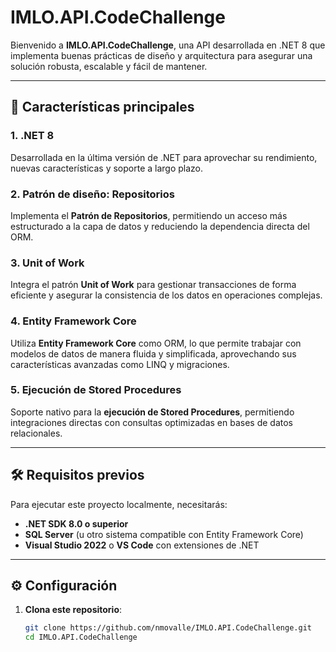 # IMLO.API.CodeChallenge

Bienvenido a **IMLO.API.CodeChallenge**, una API desarrollada en .NET 8 que implementa buenas prácticas de diseño y arquitectura para asegurar una solución robusta, escalable y fácil de mantener.

---

## 🚀 Características principales

### 1. **.NET 8**
Desarrollada en la última versión de .NET para aprovechar su rendimiento, nuevas características y soporte a largo plazo.

### 2. **Patrón de diseño: Repositorios**
Implementa el **Patrón de Repositorios**, permitiendo un acceso más estructurado a la capa de datos y reduciendo la dependencia directa del ORM.

### 3. **Unit of Work**
Integra el patrón **Unit of Work** para gestionar transacciones de forma eficiente y asegurar la consistencia de los datos en operaciones complejas.

### 4. **Entity Framework Core**
Utiliza **Entity Framework Core** como ORM, lo que permite trabajar con modelos de datos de manera fluida y simplificada, aprovechando sus características avanzadas como LINQ y migraciones.

### 5. **Ejecución de Stored Procedures**
Soporte nativo para la **ejecución de Stored Procedures**, permitiendo integraciones directas con consultas optimizadas en bases de datos relacionales.

---

## 🛠️ Requisitos previos

Para ejecutar este proyecto localmente, necesitarás:

- **.NET SDK 8.0 o superior**  
- **SQL Server** (u otro sistema compatible con Entity Framework Core)  
- **Visual Studio 2022** o **VS Code** con extensiones de .NET  

---

## ⚙️ Configuración

1. **Clona este repositorio**:
   ```bash
   git clone https://github.com/nmovalle/IMLO.API.CodeChallenge.git
   cd IMLO.API.CodeChallenge
